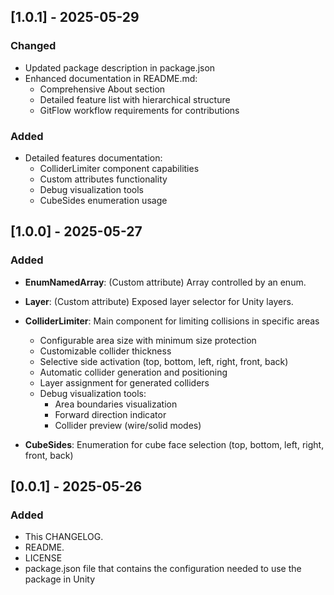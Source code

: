 ## [1.0.1] - 2025-05-29

### Changed
- Updated package description in package.json
- Enhanced documentation in README.md:
    - Comprehensive About section
    - Detailed feature list with hierarchical structure
    - GitFlow workflow requirements for contributions

### Added
- Detailed features documentation:
    - ColliderLimiter component capabilities
    - Custom attributes functionality
    - Debug visualization tools
    - CubeSides enumeration usage

## [1.0.0] - 2025-05-27

### Added

 - <b>EnumNamedArray</b>: (Custom attribute) Array controlled by an enum.

 - <b>Layer</b>: (Custom attribute) Exposed layer selector for Unity layers.

 - <b>ColliderLimiter</b>: Main component for limiting collisions in specific areas
      - Configurable area size with minimum size protection
      - Customizable collider thickness
      - Selective side activation (top, bottom, left, right, front, back)
      - Automatic collider generation and positioning
      - Layer assignment for generated colliders
      - Debug visualization tools:
        - Area boundaries visualization
        - Forward direction indicator
        - Collider preview (wire/solid modes)

- <b>CubeSides</b>: Enumeration for cube face selection (top, bottom, left, right, front, back)


## [0.0.1] - 2025-05-26

### Added

- This CHANGELOG.
- README.
- LICENSE
- package.json file that contains the configuration needed to use the package in Unity